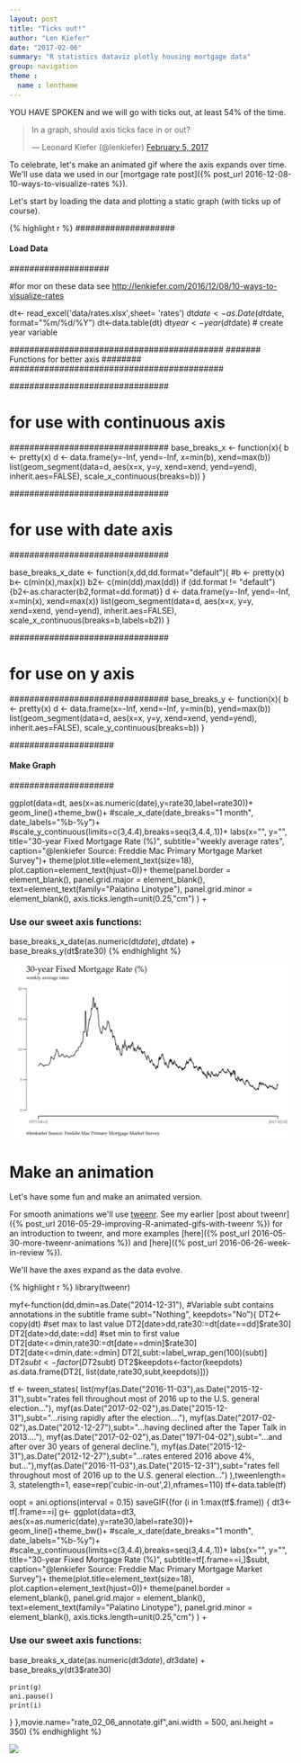 ```yaml
---
layout: post
title: "Ticks out!"
author: "Len Kiefer"
date: "2017-02-06"
summary: "R statistics dataviz plotly housing mortgage data"
group: navigation
theme :
  name : lentheme
---
```

  

  
YOU HAVE SPOKEN and we will go with ticks out, at least 54% of the time.

<!--html_preserve--><blockquote class="twitter-tweet" data-lang="en"><p lang="en" dir="ltr">In a graph, should axis ticks face in or out?</p>&mdash; Leonard Kiefer (@lenkiefer) <a href="https://twitter.com/lenkiefer/status/828283309193035780">February 5, 2017</a></blockquote>

<script async src="//platform.twitter.com/widgets.js" charset="utf-8"></script><!--/html_preserve-->

To celebrate, let's make an animated gif where the axis expands over time.  We'll use data we used in our [mortgage rate post]({% post_url 2016-12-08-10-ways-to-visualize-rates %}).

Let's start by loading the data and plotting a static graph (with ticks up of course).


{% highlight r %}
####################
####  Load Data ####
####################

#for mor on these data see http://lenkiefer.com/2016/12/08/10-ways-to-visualize-rates

dt<- read_excel('data/rates.xlsx',sheet= 'rates')
dt$date<-as.Date(dt$date, format="%m/%d/%Y")
dt<-data.table(dt) 
dt$year<-year(dt$date) # create year variable

###########################################
#######  Functions for better axis ########
###########################################

################################
# for use with continuous axis
################################
base_breaks_x <- function(x){
  b <- pretty(x)
  d <- data.frame(y=-Inf, yend=-Inf, x=min(b), xend=max(b))
  list(geom_segment(data=d, aes(x=x, y=y, xend=xend, yend=yend), inherit.aes=FALSE),
       scale_x_continuous(breaks=b))
}

################################
# for use with date axis
################################

base_breaks_x_date <- function(x,dd,dd.format="default"){
  #b <- pretty(x)
  b<- c(min(x),max(x))
  b2<- c(min(dd),max(dd))
  if (dd.format != "default") {b2<-as.character(b2,format=dd.format)}
  d <- data.frame(y=-Inf, yend=-Inf, x=min(x), xend=max(x))
  list(geom_segment(data=d, aes(x=x, y=y, xend=xend, yend=yend), 
                    inherit.aes=FALSE),
       scale_x_continuous(breaks=b,labels=b2))
}

################################
# for use on y axis
################################
base_breaks_y <- function(x){
  b <- pretty(x)
  d <- data.frame(x=-Inf, xend=-Inf, y=min(b), yend=max(b))
  list(geom_segment(data=d, aes(x=x, y=y, xend=xend, yend=yend), inherit.aes=FALSE),
       scale_y_continuous(breaks=b))
}


#####################
####  Make Graph ####
#####################


ggplot(data=dt, aes(x=as.numeric(date),y=rate30,label=rate30))+
  geom_line()+theme_bw()+
  #scale_x_date(date_breaks="1 month", date_labels="%b-%y")+
  #scale_y_continuous(limits=c(3,4.4),breaks=seq(3,4.4,.1))+
   labs(x="", y="",
       title="30-year Fixed Mortgage Rate (%)",
       subtitle="weekly average rates",
       caption="@lenkiefer Source: Freddie Mac Primary Mortgage Market Survey")+
  theme(plot.title=element_text(size=18),
        plot.caption=element_text(hjust=0))+
  theme(panel.border = element_blank(),
        panel.grid.major = element_blank(),
                text=element_text(family="Palatino Linotype"),
        panel.grid.minor = element_blank(),
                axis.ticks.length=unit(0.25,"cm")        ) + 
  ### Use our sweet axis functions:
  base_breaks_x_date(as.numeric(dt$date),dt$date) +
  base_breaks_y(dt$rate30)
{% endhighlight %}

![plot of chunk unnamed-chunk-2](/img/Rfig/unnamed-chunk-2-1.svg)

# Make an animation

Let's have some fun and make an animated version.

For smooth animations we'll use [tweenr](https://cran.r-project.org/web/packages/tweenr/index.html). See my earlier [post about tweenr]({% post_url 2016-05-29-improving-R-animated-gifs-with-tweenr %}) for an introduction to tweenr, and more examples [here]({% post_url 2016-05-30-more-tweenr-animations %}) and [here]({% post_url 2016-06-26-week-in-review %}). 

We'll have the axes expand as the data evolve.


{% highlight r %}
library(tweenr)

myf<-function(dd,dmin=as.Date("2014-12-31"),
              #Variable subt contains annotations in the subtitle frame
              subt="Nothing",
              keepdots="No"){
  DT2<-copy(dt)
  #set max to last value
  DT2[date>dd,rate30:=dt[date==dd]$rate30]
  DT2[date>dd,date:=dd]
  #set min to first value
  DT2[date<=dmin,rate30:=dt[date==dmin]$rate30]
  DT2[date<=dmin,date:=dmin]
  DT2[,subt:=label_wrap_gen(100)(subt)]
  DT2$subt<-factor(DT2$subt)
  DT2$keepdots<-factor(keepdots)
  as.data.frame(DT2[, list(date,rate30,subt,keepdots)])}


tf <- tween_states(
  list(myf(as.Date("2016-11-03"),as.Date("2015-12-31"),subt="rates fell throughout most of 2016 up to the U.S. general election..."),
       myf(as.Date("2017-02-02"),as.Date("2015-12-31"),subt="...rising rapidly after the election...."),
       myf(as.Date("2017-02-02"),as.Date("2012-12-27"),subt="...having declined after the Taper Talk in 2013...."),
       myf(as.Date("2017-02-02"),as.Date("1971-04-02"),subt="...and after over 30 years of general decline."),
       myf(as.Date("2015-12-31"),as.Date("2012-12-27"),subt="...rates entered 2016 above 4%, but..."),myf(as.Date("2016-11-03"),as.Date("2015-12-31"),subt="rates fell throughout most of 2016 up to the U.S. general election...")
         ),tweenlength= 3, statelength=1, ease=rep('cubic-in-out',2),nframes=110)
tf<-data.table(tf)

oopt = ani.options(interval = 0.15)
saveGIF({for (i in 1:max(tf$.frame)) {
  dt3<-tf[.frame==i]
    g<-
      ggplot(data=dt3, aes(x=as.numeric(date),y=rate30,label=rate30))+
      geom_line()+theme_bw()+
  #scale_x_date(date_breaks="1 month", date_labels="%b-%y")+
  #scale_y_continuous(limits=c(3,4.4),breaks=seq(3,4.4,.1))+
   labs(x="", y="",
       title="30-year Fixed Mortgage Rate (%)",
        subtitle=tf[.frame==i,]$subt,
       caption="@lenkiefer Source: Freddie Mac Primary Mortgage Market Survey")+
  theme(plot.title=element_text(size=18),
        plot.caption=element_text(hjust=0))+
  theme(panel.border = element_blank(),
        panel.grid.major = element_blank(),
                text=element_text(family="Palatino Linotype"),
        panel.grid.minor = element_blank(),
        axis.ticks.length=unit(0.25,"cm")        ) + 
  ### Use our sweet axis functions:
  base_breaks_x_date(as.numeric(dt3$date),dt3$date) +
  base_breaks_y(dt3$rate30)
    
    print(g)
    ani.pause()
    print(i)
  }
},movie.name="rate_02_06_annotate.gif",ani.width = 500, ani.height = 350)
{% endhighlight %}

<img src="{{ site.url}}/img/charts_feb_6_2017/rate_02_06_annotate.gif">

